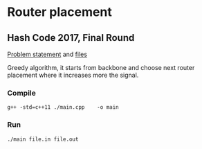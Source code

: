 # Router placement
## Hash Code 2017, Final Round
[Problem statement](https://hashcode.withgoogle.com/2017/tasks/hashcode2017_final_task.pdf) and [files](https://hashcode.withgoogle.com/2017/tasks/final_round_2017.in.zip)

Greedy algorithm, it starts from backbone and choose next router placement where it increases more the signal.


### Compile
```
g++ -std=c++11 ./main.cpp    -o main  
```

### Run
```
./main file.in file.out 
```
